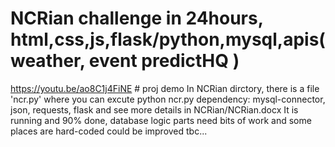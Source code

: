 # NCRian challenge in 24hours, html,css,js,flask/python,mysql,apis(weather, event predictHQ )
https://youtu.be/ao8C1j4FiNE  # proj demo
In NCRian dirctory, there is a file 'ncr.py' where you can excute python ncr.py
dependency: mysql-connector, json, requests, flask and see more details in NCRian/NCRian.docx 
It is running and 90% done, database logic parts need bits of work and some places are hard-coded could be improved
tbc...
